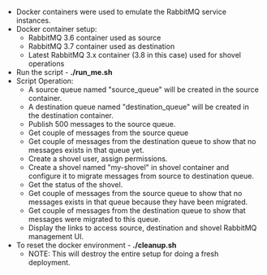 - Docker containers were used to emulate the RabbitMQ service instances.  
- Docker container setup:  
  - RabbitMQ 3.6 container used as source  
  - RabbitMQ 3.7 container used as destination  
  - Latest RabbitMQ 3.x container (3.8 in this case) used for shovel operations  
- Run the script - **./run_me.sh**  
- Script Operation:  
  - A source queue named "source_queue" will be created in the source container.  
  - A destination queue named "destination_queue" will be created in the destination container.  
  - Publish 500 messages to the source queue.  
  - Get couple of messages from the source queue  
  - Get couple of messages from the destination queue  to show that no messages exists in that queue yet.  
  - Create a shovel user, assign permissions.  
  - Create a shovel named "my-shovel" in shovel container and configure it to migrate messages from source to destination queue.  
  - Get the status of the shovel.  
  - Get couple of messages from the source queue to show that no messages exists in that queue because they have been migrated.  
  - Get couple of messages from the destination queue to show that messages were migrated to this queue.  
  - Display the links to access source, destination and shovel RabbitMQ management UI.  
- To reset the docker environment - **./cleanup.sh**  
  - NOTE: This will destroy the entire setup for doing a fresh deployment.
